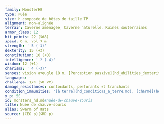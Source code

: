 ```yaml
---
family: MonsterHD
type: Nuée
size: M composée de bêtes de taille TP
alignment: non-alignée
terrain: Caverne aménagée, Caverne naturelle, Ruines souterraines
armor_class: 12
hit_points: 22 (5d8)
speed: 0 m, vol 9 m
strength: ' 5 (-3)'
dexterity: 15 (+2)
constitution: 10 (+0)
intelligence: ' 2 (-4)'
wisdom: 12 (+1)
charisma: ' 4 (-3)'
senses: vision aveugle 18 m, [Perception passive](hd_abilities_dexterity_perception_passive.md) 11
languages: —
challenge: 1/4 (50 PX)
damage_resistances: contondants, perforants et tranchants
condition_immunities: '[à terre](hd_conditions_a_terre.md), [charmé](hd_conditions_charme.md), [terrorisé](hd_conditions_terrorise.md), [empoigné](hd_conditions_empoigne.md), [étourdi](hd_conditions_etourdi.md), [entravé](hd_conditions_entrave.md), [paralysé](hd_conditions_paralyse.md) et [pétrifié](hd_conditions_petrifie.md)'
x_p: 50
id: monsters_hd.md#nuée-de-chauve-souris
title: Nuée de chauve-souris
alias: Swarm of Bats
source: (CEO p)(SRD p)
---
```


